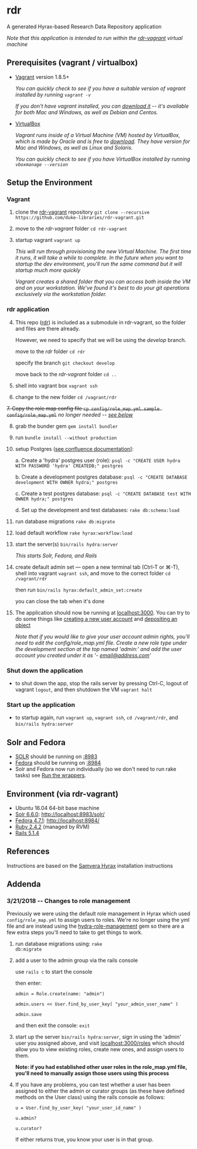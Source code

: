 # rdr

A generated Hyrax-based Research Data Repository application

*Note that this application is intended to run within the [rdr-vagrant](https://github.com/duke-libraries/rdr-vagrant) virtual machine*


## Prerequisites (vagrant / virtualbox)

* [Vagrant](https://www.vagrantup.com/) version 1.8.5+

   *You can quickly check to see if you have a suitable version of vagrant installed by running `vagrant -v`*

   *If you don't have vagrant installed, you can [download it](https://www.vagrantup.com/downloads.html) -- it's available for both Mac and Windows, as well as Debian and Centos.*

* [VirtualBox](https://www.virtualbox.org/)

   *Vagrant runs inside of a Virtual Machine (VM) hosted by VirtualBox, which is made by Oracle and is free to [download](https://www.virtualbox.org/wiki/Downloads). They have version for Mac and Windows, as well as Linux and Solaris.*

   *You can quickly check to see if you have VirtualBox installed by running `vboxmanage --version`*


## Setup the Environment


### Vagrant

1. clone the [rdr-vagrant](https://github.com/duke-libraries/rdr-vagrant) repository `git clone --recursive https://github.com/duke-libraries/rdr-vagrant.git`
2. move to the *rdr-vagrant* folder `cd rdr-vagrant`
3. startup vagrant `vagrant up`

   *This will run through provisioning the new Virtual Machine. The first time it runs, it will take a while to complete. In the future when you want to startup the dev environment, you'll run the same command but it will startup much more quickly*

   *Vagrant creates a shared folder that you can access both inside the VM and on your workstation. We've found it's best to do your git operations exclusively via the workstation folder.*


### rdr application

4. This repo ([rdr](https://github.com/duke-libraries/rdr)) is included as a submodule in rdr-vagrant, so the folder and files are there already.

   However, we need to specify that we will be using the *develop* branch.

   move to the *rdr* folder `cd rdr`

   specify the branch `git checkout develop`

   move back to the *rdr-vagrant* folder `cd ..`


5. shell into vagrant box
`vagrant ssh`

6. change to the new folder
`cd /vagrant/rdr`

~~7. Copy the role map config file `cp config/role_map.yml.sample config/role_map.yml`~~ *no longer needed -- [see below](#3212018----changes-to-role-management)*

8. grab the bunder gem `gem install bundler`

9. run `bundle install --without production`

10. setup Postgres ([see confluence documentation](https://duldev.atlassian.net/wiki/spaces/DDR/pages/427491331/One-Time+Setup+to+Use+Postgres+instead+of+Sqlite)]:

    a. Create a 'hydra' postgres user (role): `psql -c "CREATE USER hydra WITH PASSWORD 'hydra' CREATEDB;" postgres`
  
    b. Create a development postgres database: `psql -c "CREATE DATABASE development WITH OWNER hydra;" postgres`
  
    c. Create a test postgres database: `psql -c "CREATE DATABASE test WITH OWNER hydra;" postgres`
  
    d. Set up the development and test databases: `rake db:schema:load`

11. run database migrations `rake db:migrate`

12. load default workflow `rake hyrax:workflow:load`

13. start the server(s)
`bin/rails hydra:server`

    *This starts Solr, Fedora, and Rails*

14. create default admin set &mdash; open a new terminal tab (Ctrl-T or ⌘-T), shell into vagrant `vagrant ssh`, and move to the correct folder `cd /vagrant/rdr`

    then run `bin/rails hyrax:default_admin_set:create`

    you can close the tab when it's done


15. The application should now be running at [localhost:3000](http://localhost:3000). You can try to do some things like [creating a new user account](http://localhost:3000/users/sign_up?locale=en) and [depositing an object](http://localhost:3000/concern/works/new?locale=en)

    *Note that if you would like to give your user account admin rights, you'll need to edit the config/role_map.yml file. Create a new role type under the development section at the top named 'admin:' and add the user account you created under it as '- email@address.com'*


### Shut down the application

* to shut down the app, stop the rails server by pressing Ctrl-C, logout of vagrant `logout`, and then shutdown the VM `vagrant halt`


### Start up the application

* to startup again, run `vagrant up`, `vagrant ssh`, `cd /vagrant/rdr`, and `bin/rails hydra:server`



## Solr and Fedora

* [SOLR](https://github.com/apache/lucene-solr) should be running on [:8983](http://localhost:8983)
* [Fedora](https://github.com/fcrepo4/fcrepo4) should be running on [:8984](http://localhost:8984)
* Solr and Fedora now run individually (so we don't need to run rake tasks) see [Run the wrappers](https://github.com/samvera/hyrax/wiki/Hyrax-Development-Guide#run-the-wrappers).


## Environment (via rdr-vagrant)

* Ubuntu 16.04 64-bit base machine
* [Solr 6.6.0](http://lucene.apache.org/solr/): [http://localhost:8983/solr/](http://localhost:8983/solr/)
* [Fedora 4.7.1](http://fedorarepository.org/): [http://localhost:8984/](http://localhost:8984/)
* [Ruby 2.4.2](https://www.ruby-lang.org) (managed by RVM)
* [Rails 5.1.4](http://rubyonrails.org/)


## References

Instructions are based on the [Samvera Hyrax](https://github.com/samvera/hyrax#creating-a-hyrax-based-app) installation instructions


## Addenda

### 3/21/2018 -- Changes to role management

Previously we were using the default role management in Hyrax which used <code>config/role_map.yml</code> to assign users to roles. We're no longer using the yml file and are instead using the [hydra-role-management](https://github.com/samvera/hydra-role-management) gem so there are a few extra steps you'll need to take to get things to work.

1. run database migrations using: <code>rake db:migrate</code>
        
2. add a user to the admin group via the rails console
    
    use `rails c` to start the console
    
    then enter:
    
    `admin = Role.create(name: "admin")` 
    
    `admin.users << User.find_by_user_key( "your_admin_user_name" )`
    
    `admin.save`

    and then exit the console: `exit`
    
3. start up the server `bin/rails hydra:server`, sign in using the 'admin' user you assigned above, and visit [localhost:3000/roles](http://localhost:3000/roles) which should allow you to view existing roles, create new ones, and assign users to them. 

    **Note: if you had established other user roles in the role_map.yml file, you'll need to manually assign those users using this process**

4. If you have any problems, you can test whether a user has been assigned to either the admin or curator groups (as these have defined methods on the User class) using the rails console as follows:

    `u = User.find_by_user_key( "your_user_id_name" )`

    `u.admin?`
    
    `u.curator?`
    
    If either returns true, you know your user is in that group.


